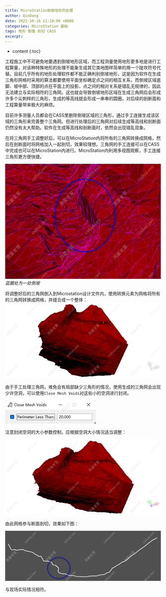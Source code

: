 ```yaml
---
title: MicroStation倒坡地形的处理
author: QinDong
date: 2022-10-16 11:10:00 +0800
categories: MicroStation 基础
tags: 地形 断面 剖切 CASS
excerpt: 
---
```

* content
{:toc}

工程施工中不可避免地要遇到倒坡地形区域，而工程测量使用地形更多地是进行工程算量，对该种特殊地形的处理不能象生成其它类地图样简单的用一个陡坎符号代替。目前几乎所有的地形处理软件都不能正确判别倒坡地形，这是因为软件在生成三角形网格时采用的算法都要使用平面坐标确定点之间的相互关系，而倒坡区域底脚、坡中部、顶部的点在平面上的投影，点之间的相对关系是错乱无规律的，因此无法建立与实际相符的三角网。这也就会导致倒坡地形区域在生成三角网后会形成许多个尖刺样的三角形，生成的等高线就会形成一串串的圆圈，对后续的剖断面和工程算量带来极大的麻烦。

目前许多测量人员都会在CASS里删除倒坡区域的三角形，通过手工连接生成该区域的三角形来完善整个三角网。但进行处理后的三角网对后续生成等高线和剖断面仍然没有太大帮助。软件在生成等高线和剖断面时，依然会出现错乱现象。

在将三角网手工调整好后，可以在MicroStation内将所有的三角网转换成网格，然后在剖断面时将网格加入一起剖切，效果较理想。三角网的手工连接可以在CASS中完成也可以在MicroStation内进行。MicroStation内利用多视图观察，手工连接三角形更方便快捷。

![](/img/2022/2022-10-16-09-41-16.png)
_蓝圈处为一处倒坡_

将调整好后的三角网倒入到Microstation设计文件内，使用转换元素为网格将所有的三角网转换成网格，并缝合成一个整体：
![](/img/2022/2022-10-16-09-43-57.png)

由于手工处理三角网，难免会有局部缺少三角形的情况，使用生成的三角网会出现少许空洞，可以使用`Close Mesh Voids`对这些小的空洞进行封闭。

![](/img/2022/2022-10-16-10-53-13.png)

注意封闭空洞的大小参数控制，应根据空洞大小情况适当调整：

![](/img/2022/2022-10-16-10-55-16.png)

由此网格参与断面剖切，效果如下图：

![](/img/2022/2022-10-16-11-00-20.png)

与现场实际情况相符。